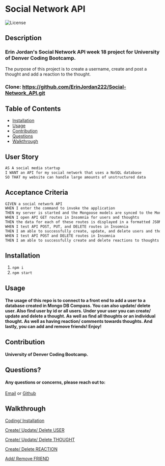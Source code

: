 # Social Network API

![License](https://img.shields.io/badge/License-MIT-blue.svg)

## Description
### Erin Jordan's Social Network API week 18 project for University of Denver Coding Bootcamp.

The purpose of this project is to create a username, create and post a thought and add a reaction to the thought.

### Clone: https://github.com/ErinJordan222/Social-Network_API.git

## Table of Contents
* [Installation](#installation)
* [Usage](#usage)
* [Contribution](#contribution)
* [Questions](#questions)
* [Walkthrough](#walkthrough)

## User Story
```md
AS A social media startup
I WANT an API for my social network that uses a NoSQL database
SO THAT my website can handle large amounts of unstructured data
```

## Acceptance Criteria

```md
GIVEN a social network API
WHEN I enter the command to invoke the application
THEN my server is started and the Mongoose models are synced to the MongoDB database
WHEN I open API GET routes in Insomnia for users and thoughts
THEN the data for each of these routes is displayed in a formatted JSON
WHEN I test API POST, PUT, and DELETE routes in Insomnia
THEN I am able to successfully create, update, and delete users and thoughts in my database
WHEN I test API POST and DELETE routes in Insomnia
THEN I am able to successfully create and delete reactions to thoughts and add and remove friends to a user’s friend list
```

## Installation
1. ```npm i```
2. ```npm start```

## Usage
#### The usage of this repo is to connect to a front end to add a user to a database created in Mongo DB Compass. You can also update/ delete user. Also find user by id or all users. Under your user you can create/ update and delete a thought. As well as find all thoughts or an individual thought. As well as having reaction/ comments towards thoughts. And lastly, you can add and remove friends! Enjoy!

## Contribution
#### University of Denver Coding Bootcamp.

## Questions?
#### Any questions or concerns, please reach out to:
<a href="https://erinjordan2790@gmail.com">Email</a> or <a href="https://github.com/ErinJordan222">Github</a>

## Walkthrough

<a href="https://youtu.be/25TZ2uDNcTw">Coding/ Installation</a>

<a href="https://www.youtube.com/watch?v=JB_buimTPIE">Create/ Update/ Delete USER</a>

<a href="https://www.youtube.com/watch?v=vjDuQbMkzTY">Create/ Update/ Delete THOUGHT</a>

<a href="https://youtu.be/kLhI1Mvm0Dw">Create/ Delete REACTION</a>

<a href="https://youtu.be/ANmMB-S39R8">Add/ Remove FRIEND</a>

